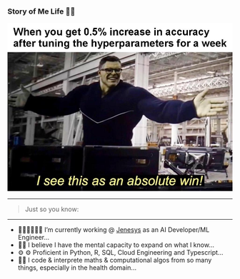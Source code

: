 ### Story of Me Life 👋🏾

<!-- ![](misc/melife_meme.JPG) -->

<img src="https://raw.githubusercontent.com/tosi-n/tosi-n/master/misc/melife_meme.JPG" alt="Me_Life">


<!-- **tosi-n/tosi-n** is a ✨ _special_ ✨ repository because its `README.md` (this file) appears on your GitHub profile. -->


<hr>

> Just so you know:
<hr>

- 👨🏾‍💻👨🏾‍💻 I’m currently working @  [Jenesys](https://www.jenesys.co) as an AI Developer/ML Engineer...
- 🧠🧠 I believe I have the mental capacity to expand on what I know...
- ⚙️ ⚙️ Proficient in  Python, R, SQL, Cloud Engineering and Typescript...
- 🤔🤔 I code & interprete maths & computational algos from so many things, especially in the health domain...
<!-- - 💬 Ask me about ...
- 📫 How to reach me: ...
- 😄 Pronouns: ...
- ⚡ Fun fact: ... -->


